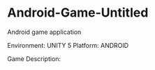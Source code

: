 # Android-Game-Untitled
Android game application

Environment: UNITY 5
Platform: ANDROID

Game Description:
